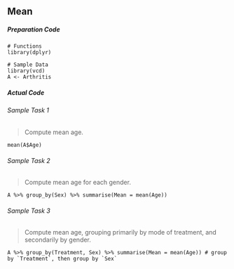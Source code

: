 ## Mean
##### Preparation Code
```
# Functions
library(dplyr)

# Sample Data
library(vcd)
A <- Arthritis
```

##### Actual Code
###### Sample Task 1
>Compute mean age.
```
mean(A$Age)
```
###### Sample Task 2
>Compute mean age for each gender.
```
A %>% group_by(Sex) %>% summarise(Mean = mean(Age))
```
###### Sample Task 3
>Compute mean age, grouping primarily by mode of treatment, and secondarily by gender.
```
A %>% group_by(Treatment, Sex) %>% summarise(Mean = mean(Age)) # group by `Treatment`, then group by `Sex`
